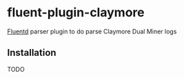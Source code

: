 # fluent-plugin-claymore

[Fluentd](https://fluentd.org/) parser plugin to do parse Claymore Dual Miner logs

## Installation

TODO
